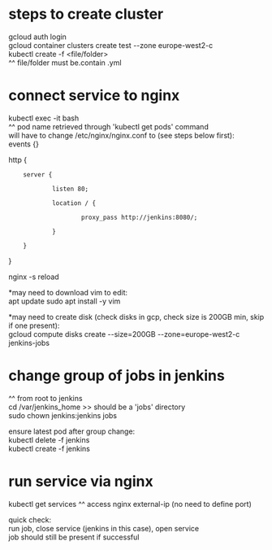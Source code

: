 # steps to create cluster
gcloud auth login  
gcloud container clusters create test --zone europe-west2-c  
kubectl create -f <file/folder>  
^^ file/folder must be.contain .yml

# connect service to nginx
kubectl exec -it <pod name> bash  
^^ pod name retrieved through 'kubectl get pods' command  
will have to change /etc/nginx/nginx.conf to (see steps below first):  
events {}

http {

        server {
        
                listen 80;
                
                location / {
                
                        proxy_pass http://jenkins:8080/;

                }

        } 
}  

nginx -s reload

*may need to download vim to edit:  
apt update
sudo apt install -y vim

*may need to create disk (check disks in gcp, check size is 200GB min, skip if one present):  
gcloud compute disks create --size=200GB --zone=europe-west2-c jenkins-jobs

# change group of jobs in jenkins
^^ from root to jenkins  
cd /var/jenkins_home >> should be a 'jobs' directory  
sudo chown jenkins:jenkins jobs  

ensure latest pod after group change:  
kubectl delete -f jenkins  
kubectl create -f jenkins  

# run service via nginx
kubectl get services
^^ access  nginx external-ip (no need to define port)  

quick check:  
run job, close service (jenkins in this case), open service  
job should still be present if successful
